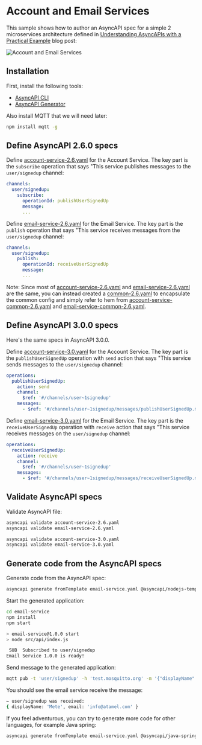 # Account and Email Services

This sample shows how to author an AsyncAPI spec for a simple 2 microservices
architecture defined in [Understanding AsyncAPIs with a Practical
Example](https://medium.com/event-driven-utopia/understanding-asyncapis-with-a-practical-example-ee2b4be221d8)
blog post:

![Account and Email Services](https://miro.medium.com/v2/resize:fit:720/format:webp/1*pNvIViY4x5vZhOlnM8dqUw.png)

## Installation

First, install the following tools:

* [AsyncAPI CLI](https://www.asyncapi.com/tools/cli)
* [AsyncAPI Generator](https://www.asyncapi.com/tools/generator)

Also install MQTT that we will need later:

```sh
npm install mqtt -g
```

## Define AsyncAPI 2.6.0 specs

Define [account-service-2.6.yaml](./account-service-2.6.yaml) for the Account Service.
The key part is the `subscribe` operation that says "This service publishes
messages to the `user/signedup` channel:

```yaml
channels:
  user/signedup:
    subscribe:
      operationId: publishUserSignedUp
      message:
      ...
```

Define [email-service-2.6.yaml](./email-service-2.6.yaml) for the Email Service.
The key part is the `publish` operation that says "This service receives
messages from the `user/signedup` channel:

```yaml
channels:
  user/signedup:
    publish:
      operationId: receiveUserSignedUp
      message:
      ...
```

Note: Since most of [account-service-2.6.yaml](./account-service-2.6.yaml) and
[email-service-2.6.yaml](./email-service-2.6.yaml) are the same, you can instead created
a [common-2.6.yaml](./commo-2.6.yaml) to encapsulate the common config and simply refer
to hem from [account-service-common-2.6.yaml](./account-service-common-2.6.yaml) and
[email-service-common-2.6.yaml](./email-service-common-2.6.yaml).

## Define AsyncAPI 3.0.0 specs

Here's the same specs in AsyncAPI 3.0.0.

Define [account-service-3.0.yaml](./account-service-3.0.yaml) for the Account Service.
The key part is the `publishUserSignedUp` operation with `send` action that says
"This service sends messages to the `user/signedup` channel:

```yaml
operations:
  publishUserSignedUp:
    action: send
    channel:
      $ref: '#/channels/user~1signedup'
    messages:
      - $ref: '#/channels/user~1signedup/messages/publishUserSignedUp.message'
```

Define [email-service-3.0.yaml](./email-service-3.0.yaml) for the Email Service.
The key part is the `receiveUserSignedUp` operation with `receive` action that
says "This service receives messages on the `user/signedup` channel:

```yaml
operations:
  receiveUserSignedUp:
    action: receive
    channel:
      $ref: '#/channels/user~1signedup'
    messages:
      - $ref: '#/channels/user~1signedup/messages/receiveUserSignedUp.message'
```

## Validate AsyncAPI specs

Validate AsyncAPI file:

```sh
asyncapi validate account-service-2.6.yaml
asyncapi validate email-service-2.6.yaml

asyncapi validate account-service-3.0.yaml
asyncapi validate email-service-3.0.yaml
```

## Generate code from the AsyncAPI specs

Generate code from the AsyncAPI spec:

```sh
asyncapi generate fromTemplate email-service.yaml @asyncapi/nodejs-template -o email-service -p server=test
```

Start the generated application:

```sh
cd email-service
npm install
npm start

> email-service@1.0.0 start
> node src/api/index.js

 SUB  Subscribed to user/signedup
Email Service 1.0.0 is ready! 
```

Send message to the generated application:

```sh
mqtt pub -t 'user/signedup' -h 'test.mosquitto.org' -m '{"displayName": "Mete", "email": "info@atamel.com"}'
```

You should see the email service receive the message:

```sh
← user/signedup was received:
{ displayName: 'Mete', email: 'info@atamel.com' }
```

If you feel adventurous, you can try to generate more code for other languages,
for example Java spring:

```sh
asyncapi generate fromTemplate email-service.yaml @asyncapi/java-spring-template -o email-service-spring
```
